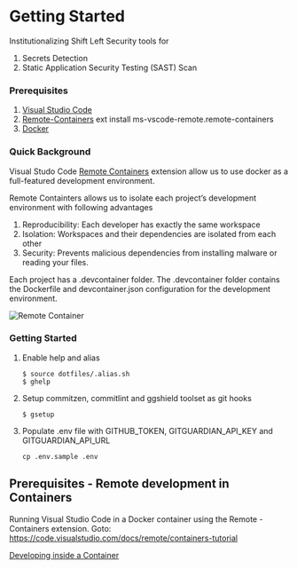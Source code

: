 # Getting Started

Institutionalizing Shift Left Security tools for

1. Secrets Detection
1. Static Application Security Testing (SAST) Scan

### Prerequisites

1. [Visual Studio Code](https://code.visualstudio.com/)
1. [Remote-Containers](https://marketplace.visualstudio.com/items?itemName=ms-vscode-remote.remote-containers) ext install ms-vscode-remote.remote-containers
1. [Docker](https://www.docker.com/)

### Quick Background

Visual Studo Code [Remote Containers](https://marketplace.visualstudio.com/items?itemName=ms-vscode-remote.remote-containers) extension allow us to use docker as a full-featured development environment.

Remote Containters allows us to isolate each project’s development environment with following advantages

1. Reproducibility: Each developer has exactly the same workspace
1. Isolation: Workspaces and their dependencies are isolated from each other
1. Security: Prevents malicious dependencies from installing malware or reading your files.

Each project has a .devcontainer folder.
The .devcontainer folder contains the Dockerfile and devcontainer.json configuration for the development environment.

![Remote Container](https://code.visualstudio.com/assets/docs/remote/containers/architecture-containers.png)

### Getting Started

1. Enable help and alias

   ```
   $ source dotfiles/.alias.sh
   $ ghelp
   ```

1. Setup commitzen, commitlint and ggshield toolset as git hooks

   ```
   $ gsetup
   ```

1. Populate .env file with GITHUB_TOKEN, GITGUARDIAN_API_KEY and GITGUARDIAN_API_URL
   ```
   cp .env.sample .env
   ```

## Prerequisites - Remote development in Containers

Running Visual Studio Code in a Docker container using the Remote - Containers extension.
Goto: https://code.visualstudio.com/docs/remote/containers-tutorial

[Developing inside a Container](https://code.visualstudio.com/docs/remote/containers)
